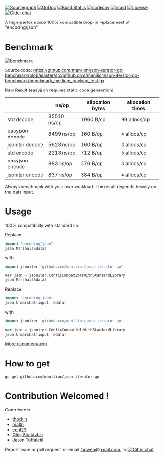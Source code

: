 [![Sourcegraph](https://sourcegraph.com/github.com/manilion/json-iterator-go/-/badge.svg)](https://sourcegraph.com/github.com/manilion/json-iterator-go?badge)
[![GoDoc](http://img.shields.io/badge/go-documentation-blue.svg?style=flat-square)](https://pkg.go.dev/github.com/manilion/json-iterator-go)
[![Build Status](https://travis-ci.org/json-iterator/go.svg?branch=master)](https://travis-ci.org/json-iterator/go)
[![codecov](https://codecov.io/gh/json-iterator/go/branch/master/graph/badge.svg)](https://codecov.io/gh/json-iterator/go)
[![rcard](https://goreportcard.com/badge/github.com/manilion/json-iterator-go)](https://goreportcard.com/report/github.com/manilion/json-iterator-go)
[![License](http://img.shields.io/badge/license-mit-blue.svg?style=flat-square)](https://raw.githubusercontent.com/json-iterator/go/master/LICENSE)
[![Gitter chat](https://badges.gitter.im/gitterHQ/gitter.png)](https://gitter.im/json-iterator/Lobby)

A high-performance 100% compatible drop-in replacement of "encoding/json"

# Benchmark

![benchmark](http://jsoniter.com/benchmarks/go-benchmark.png)

Source code: https://github.com/manilion/json-iterator-go-benchmark/blob/master/src/github.com/manilion/json-iterator-go-benchmark/benchmark_medium_payload_test.go

Raw Result (easyjson requires static code generation)

|                 | ns/op       | allocation bytes | allocation times |
| --------------- | ----------- | ---------------- | ---------------- |
| std decode      | 35510 ns/op | 1960 B/op        | 99 allocs/op     |
| easyjson decode | 8499 ns/op  | 160 B/op         | 4 allocs/op      |
| jsoniter decode | 5623 ns/op  | 160 B/op         | 3 allocs/op      |
| std encode      | 2213 ns/op  | 712 B/op         | 5 allocs/op      |
| easyjson encode | 883 ns/op   | 576 B/op         | 3 allocs/op      |
| jsoniter encode | 837 ns/op   | 384 B/op         | 4 allocs/op      |

Always benchmark with your own workload.
The result depends heavily on the data input.

# Usage

100% compatibility with standard lib

Replace

```go
import "encoding/json"
json.Marshal(&data)
```

with

```go
import jsoniter "github.com/manilion/json-iterator-go"

var json = jsoniter.ConfigCompatibleWithStandardLibrary
json.Marshal(&data)
```

Replace

```go
import "encoding/json"
json.Unmarshal(input, &data)
```

with

```go
import jsoniter "github.com/manilion/json-iterator-go"

var json = jsoniter.ConfigCompatibleWithStandardLibrary
json.Unmarshal(input, &data)
```

[More documentation](http://jsoniter.com/migrate-from-go-std.html)

# How to get

```
go get github.com/manilion/json-iterator-go
```

# Contribution Welcomed !

Contributors

- [thockin](https://github.com/thockin)
- [mattn](https://github.com/mattn)
- [cch123](https://github.com/cch123)
- [Oleg Shaldybin](https://github.com/olegshaldybin)
- [Jason Toffaletti](https://github.com/toffaletti)

Report issue or pull request, or email taowen@gmail.com, or [![Gitter chat](https://badges.gitter.im/gitterHQ/gitter.png)](https://gitter.im/json-iterator/Lobby)

